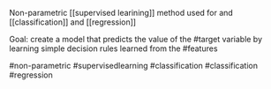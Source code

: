 Non-parametric [[supervised learining]] method used for  and  [[classification]] and  [[regression]]

Goal: create a  model that predicts the value of the #target variable by learning simple decision rules learned from the #features 

#non-parametric
#supervisedlearning 
#classification 
#classification
#regression